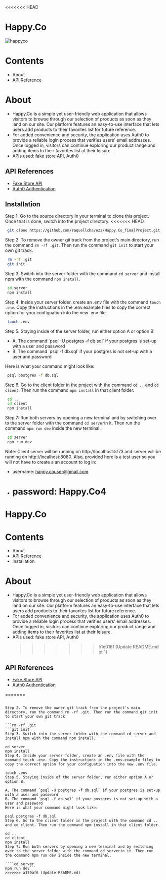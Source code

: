 <<<<<<< HEAD

# Happy.Co

![happyco](https://github.com/raquellchavezz/Happy.Co_finalProject/assets/119717206/6ccc4332-f077-46de-8d24-333333391dbf)

# Contents

- About
- API Reference

# About

- Happy.Co is a simple yet user-friendly web application that allows visitors to browse through our selection of products as soon as they land on our site. Our platform features an easy-to-use interface that lets users add products to their favorites list for future reference.
- For added convenience and security, the application uses Auth0 to provide a reliable login process that verifies users' email addresses. Once logged in, visitors can continue exploring our product range and adding items to their favorites list at their leisure.
- APIs used: fake store API, Auth0

## API References

  <ul>
        <li><a href="https://fakestoreapi.com/">Fake Store API</a></li>
        <li><a href="https://auth0.com/docs">Auth0 Authentication</a></li>
    </ul>
 
## Installation
Step 1. Go to the source directory in your terminal to clone this project. Once that is done, switch into the project directory.
<<<<<<< HEAD
```bash
 git clone https://github.com/raquellchavezz/Happy.Co_finalProject.git
```

Step 2. To remove the owner git track from the project's main directory, run the command `rm -rf .git`. Then run the command `git init` to start your own git track.

```bash
 rm -rf .git
 git init
```

Step 3. Switch into the server folder with the command `cd server` and install npm with the command `npm install`.

```bash
 cd server
 npm install
```

Step 4. Inside your server folder, create an .env file with the command `touch .env`. Copy the instructions in the .env.example files to copy the correct option for your configuation into the new .env file.

```bash
 touch .env
```

Step 5. Staying inside of the server folder, run either option A or option B:

<ul>
 <li>A. The command `psql -U postgres -f db.sql` if your postgres is set-up with a user and password</li>
 <li>B. The command `psql -f db.sql` if your postgres is not set-up with a user and password</li>
</ul>

Here is what your command might look like:

```bash
 psql postgres -f db.sql
```

Step 6. Go to the client folder in the project with the command `cd ..` and `cd client`. Then run the command `npm install` in that client folder.

```bash
 cd ..
 cd client
 npm install
```

Step 7: Run both servers by opening a new terminal and by switching over to the server folder with the command `cd server`in it. Then run the command `npm run dev` inside the new terminal.

```bash
 cd server
 npm run dev
```

Note: Client server will be running on http://localhost:5173 and server will be running on http://localhost:8080.
Also, provided here is a test user so you will not have to create a an account to log in:

- username: happy.couser@gmail.com
- # password: Happy.Co4

# Happy.Co

# Contents

- About
- API Reference
- Installation

# About

- Happy.Co is a simple yet user-friendly web application that allows visitors to browse through our selection of products as soon as they land on our site. Our platform features an easy-to-use interface that lets users add products to their favorites list for future reference.
- For added convenience and security, the application uses Auth0 to provide a reliable login process that verifies users' email addresses. Once logged in, visitors can continue exploring our product range and adding items to their favorites list at their leisure.
- APIs used: fake store API, Auth0
  > > > > > > > b1e016f (Update README.md pt 1)

## API References

  <ul>
        <li><a href="https://fakestoreapi.com/">Fake Store API</a></li>
        <li><a href="https://auth0.com/docs">Auth0 Authentication</a></li>
    </ul>
=======

```git clone https://github.com/raquellchavezz/Happy.Co_finalProject.git

Step 2. To remove the owner git track from the project's main directory, run the command rm -rf .git. Then run the command git init to start your own git track.

```rm -rf .git
```git init
Step 3. Switch into the server folder with the command cd server and install npm with the command npm install.

cd server
npm install
Step 4. Inside your server folder, create an .env file with the command touch .env. Copy the instructions in the .env.example files to copy the correct option for your configuation into the new .env file.

touch .env
Step 5. Staying inside of the server folder, run either option A or option B:

A. The command `psql -U postgres -f db.sql` if your postgres is set-up with a user and password
B. The command `psql -f db.sql` if your postgres is not set-up with a user and password
Here is what your command might look like:

psql postgres -f db.sql
Step 6. Go to the client folder in the project with the command cd .. and cd client. Then run the command npm install in that client folder.

cd ..
cd client
npm install
Step 7: Run both servers by opening a new terminal and by switching over to the server folder with the command cd serverin it. Then run the command npm run dev inside the new terminal.

````cd server
npm run dev```
>>>>>>> a179af6 (Update README.md)
````
